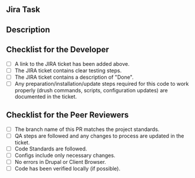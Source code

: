 <!--- Provide a general summary of your changes in the title above -->
## Jira Task
<!--- Provide a link to the Jira ticket -->

## Description
<!--- Describe your changes in detail -->

## Checklist for the Developer
<!--- Go over all the following points, and put an `x` in all the boxes that apply. -->
<!--- If you're unsure about any of these, don't hesitate to ask for help! -->
- [ ] A link to the JIRA ticket has been added above.
- [ ] The JIRA ticket contains clear testing steps.
- [ ] The JIRA ticket contains a description of "Done".
- [ ] Any preparation/installation/update steps required for this code to work properly (drush commands, scripts, configuration updates) are documented in the ticket.

## Checklist for the Peer Reviewers
- [ ] The branch name of this PR matches the project standards.
- [ ] QA steps are followed and any changes to process are updated in the ticket.
- [ ] Code Standards are followed.
- [ ] Configs include only necessary changes.
- [ ] No errors in Drupal or Client Browser.
- [ ] Code has been verified locally (if possible).
